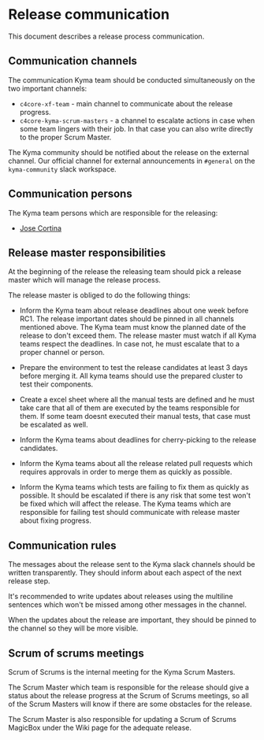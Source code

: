 # Release communication

This document describes a release process communication.

## Communication channels

The communication Kyma team should be conducted simultaneously on the two important channels: 

- `c4core-xf-team` - main channel to communicate about the release progress. 
- `c4core-kyma-scrum-masters` - a channel to escalate actions in case when some team lingers with their job. In that case you can also write directly to the proper Scrum Master.

The Kyma community should be notified about the release on the external channel. Our official channel for external announcements in `#general` on the `kyma-community` slack workspace.

## Communication persons

The Kyma team persons which are responsible for the releasing:

- [Jose Cortina](https://github.com/jose-cortina)

## Release master responsibilities

At the beginning of the release the releasing team should pick a release master which will manage the release process. 

The release master is obliged to do the following things:

- Inform the Kyma team about release deadlines about one week before RC1. The release important dates should be pinned in all channels mentioned above. The Kyma team must know the planned date of the release to don't exceed them. The release master must watch if all Kyma teams respect the deadlines. In case not, he must escalate that to a proper channel or person.

- Prepare the environment to test the release candidates at least 3 days before merging it. All kyma teams should use the prepared cluster to test their components. 

- Create a excel sheet where all the manual tests are defined and he must take care that all of them are executed by the teams responsible for them. If some team doesnt executed their manual tests, that case must be escalated as well.

- Inform the Kyma teams about deadlines for cherry-picking to the release candidates.

- Inform the Kyma teams about all the release related pull requests which requires approvals in order to merge them as quickly as possible.

- Inform the Kyma teams which tests are failing to fix them as quickly as possible. It should be escalated if there is any risk that some test won't be fixed which will affect the release. The Kyma teams which are responsible for failing test should communicate with release master about fixing progress.

## Communication rules

The messages about the release sent to the Kyma slack channels should be written transparently. They should inform about each aspect of the next release step.

It's recommended to write updates about releases using the multiline sentences which won't be missed among other messages in the channel.

When the updates about the release are important, they should be pinned to the channel so they will be more visible.

## Scrum of scrums meetings

Scrum of Scrums is the internal meeting for the Kyma Scrum Masters.

The Scrum Master which team is responsible for the release should give a status about the release progress at the Scrum of Scrums meetings, so all of the Scrum Masters will know if there are some obstacles for the release.

The Scrum Master is also responsible for updating a Scrum of Scrums MagicBox under the Wiki page for the adequate release.